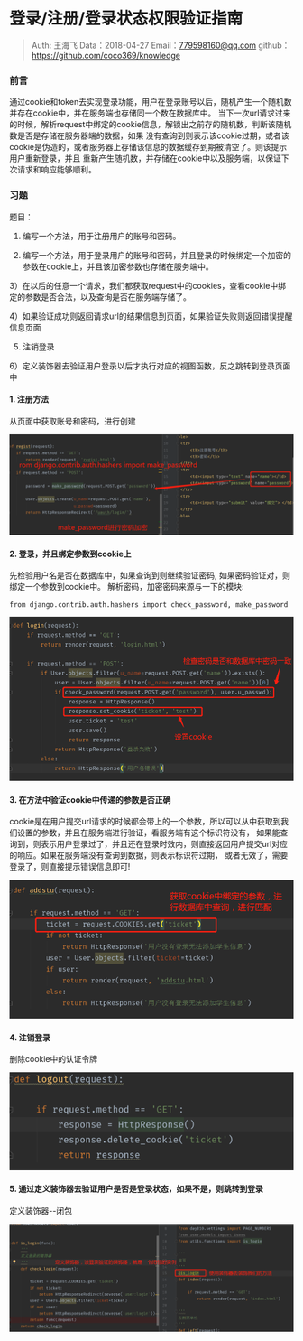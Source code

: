
# 登录/注册/登录状态权限验证指南

>Auth: 王海飞
>Data：2018-04-27
>Email：779598160@qq.com
>github：https://github.com/coco369/knowledge

### 前言
通过cookie和token去实现登录功能，用户在登录账号以后，随机产生一个随机数并存在cookie中，并在服务端也存储同一个数在数据库中。
当下一次url请求过来的时候，解析request中绑定的cookie信息，解锁出之前存的随机数，判断该随机数是否是存储在服务器端的数据，如果
没有查询到则表示该cookie过期，或者该cookie是伪造的，或者服务器上存储该信息的数据缓存到期被清空了。则该提示用户重新登录，并且
重新产生随机数，并存储在cookie中以及服务端，以保证下次请求和响应能够顺利。

### 习题
题目：
1) 编写一个方法，用于注册用户的账号和密码。

2) 编写一个方法，用于登录用户的账号和密码，并且登录的时候绑定一个加密的参数在cookie上，并且该加密参数也存储在服务端中。

3）在以后的任意一个请求，我们都获取request中的cookies，查看cookie中绑定的参数是否合法，以及查询是否在服务端存储了。

4）如果验证成功则返回请求url的结果信息到页面，如果验证失败则返回错误提醒信息页面

5) 注销登录

6）定义装饰器去验证用户登录以后才执行对应的视图函数，反之跳转到登录页面中


#### 1. 注册方法
从页面中获取账号和密码，进行创建

![图](images/django_regist.png)

#### 2. 登录，并且绑定参数到cookie上
先检验用户名是否在数据库中，如果查询到则继续验证密码, 如果密码验证对，则绑定一个参数到cookie中。
解析密码，加密密码来源与一下的模块:
```
from django.contrib.auth.hashers import check_password, make_password
```

![图](images/django_login.png)

#### 3. 在方法中验证cookie中传递的参数是否正确

cookie是在用户提交url请求的时候都会带上的一个参数，所以可以从中获取到我们设置的参数，并且在服务端进行验证，看服务端有这个标识符没有，
如果能查询到，则表示用户登录过了，并且还在登录时效内，则直接返回用户提交url对应的响应。如果在服务端没有查询到数据，则表示标识符过期，
或者无效了，需要登录了，则直接提示错误信息即可!

![图](images/django_login_auth.png)

#### 4. 注销登录

删除cookie中的认证令牌
<br>

![图](images/django_logout.png)


#### 5. 通过定义装饰器去验证用户是否是登录状态，如果不是，则跳转到登录

定义装饰器--闭包

![图](images/django_is_login.png)